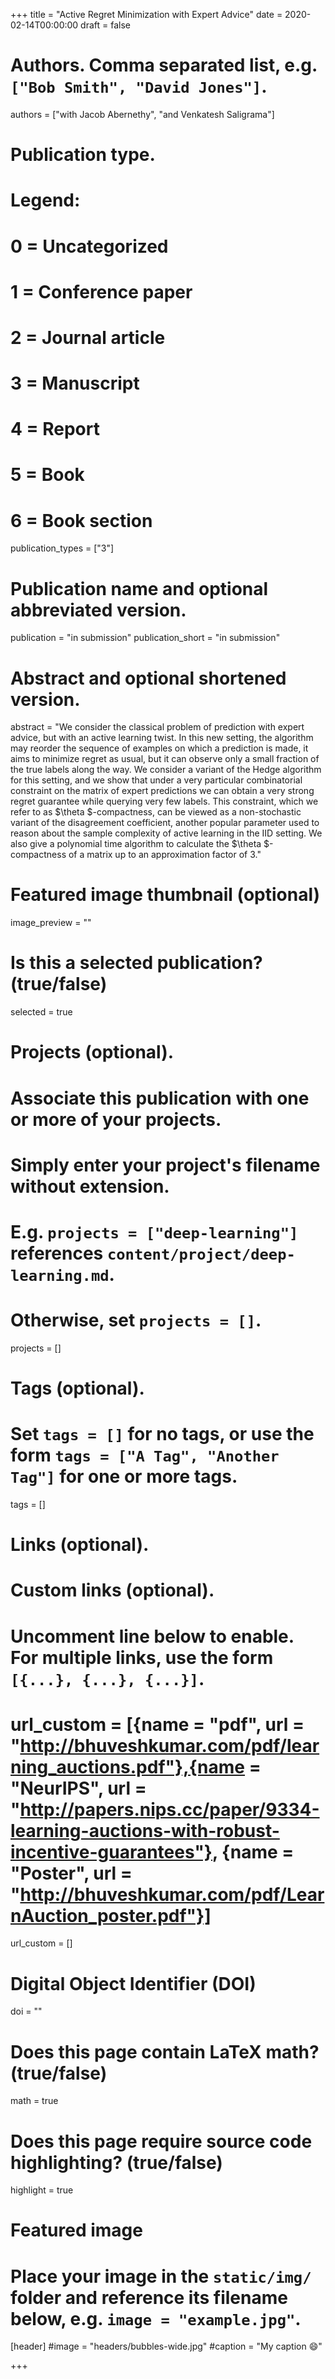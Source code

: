 +++
title = "Active Regret Minimization with Expert Advice"
date = 2020-02-14T00:00:00
draft = false

# Authors. Comma separated list, e.g. `["Bob Smith", "David Jones"]`.
authors = ["with Jacob Abernethy", "and Venkatesh Saligrama"]

# Publication type.
# Legend:
# 0 = Uncategorized
# 1 = Conference paper
# 2 = Journal article
# 3 = Manuscript
# 4 = Report
# 5 = Book
# 6 = Book section
publication_types = ["3"]

# Publication name and optional abbreviated version.
publication = "in submission"
publication_short = "in submission"

# Abstract and optional shortened version.
abstract = "We consider the classical problem of prediction with expert advice, but with an active learning twist. In this new setting, the algorithm may reorder the sequence of examples on which a prediction is made, it aims to minimize regret as usual, but it can observe only a small fraction of the true labels along the way. We consider a variant of the Hedge algorithm for this setting, and we show that under a very particular combinatorial constraint on the matrix of expert predictions we can obtain a very strong regret guarantee while querying very few labels. This constraint, which we refer to as $\\theta $-compactness, can be viewed as a non-stochastic variant of the disagreement coefficient, another popular parameter used to reason about the sample complexity of active learning in the IID setting. We also give a polynomial time algorithm to calculate the $\\theta $-compactness of a matrix up to an approximation factor of 3."

# Featured image thumbnail (optional)
image_preview = ""

# Is this a selected publication? (true/false)
selected = true

# Projects (optional).
#   Associate this publication with one or more of your projects.
#   Simply enter your project's filename without extension.
#   E.g. `projects = ["deep-learning"]` references `content/project/deep-learning.md`.
#   Otherwise, set `projects = []`.
projects = []

# Tags (optional).
#   Set `tags = []` for no tags, or use the form `tags = ["A Tag", "Another Tag"]` for one or more tags.
tags = []

# Links (optional).


# Custom links (optional).
#   Uncomment line below to enable. For multiple links, use the form `[{...}, {...}, {...}]`.
# url_custom = [{name = "pdf", url = "http://bhuveshkumar.com/pdf/learning_auctions.pdf"},{name = "NeurIPS", url = "http://papers.nips.cc/paper/9334-learning-auctions-with-robust-incentive-guarantees"}, {name = "Poster", url = "http://bhuveshkumar.com/pdf/LearnAuction_poster.pdf"}]
url_custom = []

# Digital Object Identifier (DOI)
doi = ""

# Does this page contain LaTeX math? (true/false)
math = true

# Does this page require source code highlighting? (true/false)
highlight = true

# Featured image
# Place your image in the `static/img/` folder and reference its filename below, e.g. `image = "example.jpg"`.
[header]
#image = "headers/bubbles-wide.jpg"
#caption = "My caption :smile:"

+++
